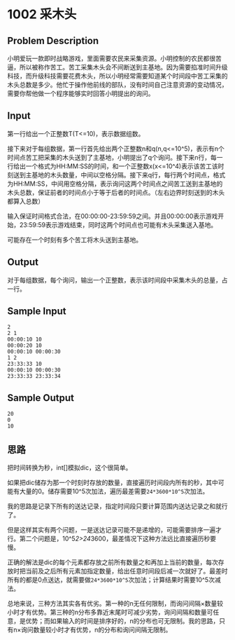 # 1002 采木头

## Problem Description

小明爱玩一款即时战略游戏，里面需要农民来采集资源。小明控制的农民都很苦逼，所以被称作苦工。苦工采集木头会不间断送到主基地。因为需要掐准时间升级科技，而升级科技需要花费木头，所以小明经常需要知道某个时间段中苦工采集的木头总数是多少。他忙于操作他前线的部队，没有时间自己注意资源的变动情况，需要你帮他做一个程序能够实时回答小明提出的询问。

## Input

第一行给出一个正整数T(T<=10)，表示数据组数。

接下来对于每组数据，第一行首先给出两个正整数n和q(n,q<=10^5)，表示有n个时间点苦工把采集的木头送到了主基地，小明提出了q个询问。接下来n行，每一行给出一个格式为HH:MM:SS的时间，和一个正整数x(x<=10^4)表示该苦工该时刻送到主基地的木头数量，中间以空格分隔。接下来q行，每行两个时间点，格式为HH:MM:SS，中间用空格分隔，表示询问这两个时间点之间苦工送到主基地的木头总数，保证前者的时间点小于等于后者的时间点。（左右边界时刻送到的木头都算入总数）

输入保证时间格式合法，在00:00:00-23:59:59之间。并且00:00:00表示游戏开始，23:59:59表示游戏结束，同时这两个时间点也可能有木头采集送入基地。

可能存在一个时刻有多个苦工将木头送到主基地。

## Output

对于每组数据，每个询问，输出一个正整数，表示该时间段中采集木头的总量，占一行。

## Sample Input

```input
2
2 1
00:00:10 10
00:00:20 10
00:00:10 00:00:30
1 2
23:33:33 10
00:00:10 00:00:30
23:33:33 23:33:34
```

## Sample Output

```output
20
0
10
```

## 思路

把时间转换为秒，int[]模拟dic，这个很简单。

如果把dic储存为那一个时刻时存放的数量，直接遍历时间段内所有的秒，其中可能有大量的0。储存需要10^5次加法，遍历最差需要`24*3600*10^5`次加法。

我的思路是记录下所有的送达记录，指定时间段只要计算范围内送达记录之和就行了。

但是这样其实有两个问题，一是送达记录可能不是递增的，可能需要排序一遍才行。第二个问题是，10^5*2>24*3600，最差情况下这种方法远比直接遍历秒要慢。

正确的解法是dic的每个元素都存放之前所有数量之和再加上当前的数量，每次存放时把当前及之后所有元素加指定数量，给出任意时间段后减一次就好了。最差时所有的都是0点送达，就需要做`24*3600*10^5`次加法；计算结果时需要10^5次减法。

总地来说，三种方法其实各有优劣。第一种的n无任何限制，而询问间隔×数量较小时才有优势。第三种的n分布多靠近末尾时可减少劣势，询问间隔和数量可任意，是优势；而如果输入的时间是排序好的，n的分布也可无限制。我的思路，只有n×询问数量较小时才有优势，n的分布和询问间隔无限制。
